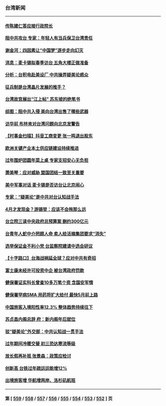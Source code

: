 ### 台湾新闻
---
#### [传陈建仁答应接行政院长](../../pages/ncid1349361/n13915002.md) 
#### [阻中共攻台 专家：年轻人有当兵保卫台湾责任](../../pages/ncid1349361/n13914598.md) 
#### [谢金河：四因素让“中国梦”逐步走向幻灭](../../pages/ncid1349361/n13914731.md) 
#### [消息：麦卡锡拟春季访台 五角大楼正做准备](../../pages/ncid1349361/n13914316.md) 
#### [分析：台积电赴美设厂 中共操弄疑美论惑众](../../pages/ncid1349361/n13913974.md) 
#### [征兵制是台湾晶片发展的推手？](../../pages/ncid1349361/n13913547.md) 
#### [台湾故宫展出“江上帖” 苏东坡的绝笔书](../../pages/ncid1349361/n13908044.md) 
#### [组图：阻中共入侵 美向台湾出售了哪些武器](../../pages/ncid1349361/n13904268.md) 
#### [访华前 布林肯对台湾问题向北京发警告](../../pages/ncid1349361/n13912607.md) 
#### [【时事金扫描】抖音工商变更 张一鸣退出股东](../../pages/ncid1349361/n13912533.md) 
#### [欧洲关键产业本土供应链建设持续推进](../../pages/ncid1349361/n13912048.md) 
#### [过年围炉团圆年菜上桌 专家支招安心无负担](../../pages/ncid1349361/n13912362.md) 
#### [萧美琴：应对威胁 盟国团结一致至关重要](../../pages/ncid1349361/n13912372.md) 
#### [美中军事对话 麦卡锡是否访台让北京闹心](../../pages/ncid1349361/n13912004.md) 
#### [专家：“疑美论”是中共对台认知战手法](../../pages/ncid1349361/n13910776.md) 
#### [4月才发现金？游锡堃：应该不会拖那么远](../../pages/ncid1349361/n13911189.md) 
#### [台立院三读中央政府总预算案 删约300亿元](../../pages/ncid1349361/n13911190.md) 
#### [台青年人蛇中介罔顾人命 卖人给活摘集团要求“消失”](../../pages/ncid1349361/n13911192.md) 
#### [选举保证金不利小党  台监察院建请中选会研议](../../pages/ncid1349361/n13911195.md) 
#### [【十字路口】台海战祸延全球？应对中共有奇招](../../pages/ncid1349361/n13911093.md) 
#### [富士康未经许可投资中企 被台湾政府罚款](../../pages/ncid1349361/n13911134.md) 
#### [健保署证实科长曾查10多万笔个资 含国安军情](../../pages/ncid1349361/n13911085.md) 
#### [健保署罕病SMA 用药将扩大给付 最快5月前上路](../../pages/ncid1349361/n13911092.md) 
#### [中国旅客入境阳性率12.3% 整体趋势持续往下](../../pages/ncid1349361/n13911086.md) 
#### [苏贞昌内阁总辞 府：新内阁年后就位](../../pages/ncid1349361/n13911009.md) 
#### [驳“疑美论”外交部：中共认知战一贯手法](../../pages/ncid1349361/n13910979.md) 
#### [过年期间冷暖交替 初三恐达寒流等级](../../pages/ncid1349361/n13911015.md) 
#### [放长假再补班 张景森：政策应检讨](../../pages/ncid1349361/n13911013.md) 
#### [创新高 台铁过年疏运运能增12%](../../pages/ncid1349361/n13911011.md) 
#### [出境旅客增 华航增两岸、洛杉矶航班](../../pages/ncid1349361/n13911010.md) 

---
#### 第 [ [559](./559.md) / [558](./558.md) / [557](./557.md) / [556](./556.md) / [555](./555.md) / [554](./554.md) / [553](./553.md) / [552](./552.md) ] 页
